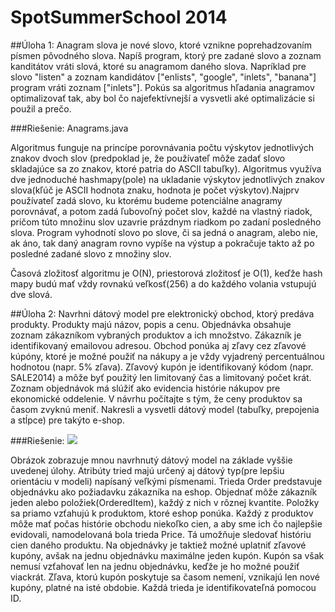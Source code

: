 SpotSummerSchool 2014 
================

##Úloha 1:
Anagram slova je nové slovo, ktoré vznikne poprehadzovaním písmen pôvodného slova.
Napíš program, ktorý pre zadané slovo a zoznam kanditátov vráti slová, ktoré su anagramom daného slova.
Napríklad pre slovo "listen" a zoznam kandidátov ["enlists", "google", "inlets", "banana"] program vráti zoznam ["inlets"].
Pokús sa algoritmus hľadania anagramov optimalizovať tak, aby bol čo najefektívnejší a vysvetli aké optimalizácie si použil a prečo.

###Riešenie: 
 Anagrams.java
 
Algoritmus funguje na princípe porovnávania počtu výskytov jednotlivých znakov dvoch slov (predpoklad je, že používateľ môže zadať slovo skladajúce sa zo znakov, ktoré patria do ASCII tabuľky). Algoritmus využíva dve jednoduché hashmapy(pole) na ukladanie výskytov jednotlivých znakov slova(kľúč je ASCII hodnota znaku, hodnota je počet výskytov).Najprv používateľ zadá slovo, ku ktorému budeme potenciálne anagramy porovnávať, a potom zadá ľubovoľný počet slov, každé na vlastný riadok, pričom túto množinu slov uzavrie prázdnym riadkom po zadaní posledného slova. Program vyhodnotí slovo po slove, či sa jedná o anagram, alebo nie, ak áno, tak daný anagram rovno vypíše na výstup a pokračuje takto až po posledné zadané slovo z množiny slov.

Časová zložitosť algoritmu je O(N), priestorová zložitosť je O(1), keďže hash mapy budú mať vždy rovnakú veľkosť(256) a do každého volania vstupujú dve slová.
 
##Úloha 2:
Navrhni dátový model pre elektronický obchod, ktorý predáva produkty. Produkty majú názov, popis a cenu. Objednávka obsahuje zoznam zákazníkom vybraných produktov a ich množstvo. Zákazník je identifikovaný emailovou adresou. Obchod ponúka aj zľavy cez zľavové kúpóny, ktoré je možné použiť na nákupy a je vždy vyjadrený percentuálnou hodnotou (napr. 5% zľava). Zľavový kupón je identifikovaný kódom (napr. SALE2014) a môže byť použitý len limitovaný čas a limitovaný počet krát. Zoznam objednávok má slúžiť ako evidencia histórie nákupov pre ekonomické oddelenie. V návrhu počítajte s tým, že ceny produktov sa časom zvyknú meniť.
Nakresli a vysvetli dátový model (tabuľky, prepojenia a stĺpce) pre takýto e-shop.

###Riešenie: 
![](https://dl.dropboxusercontent.com/u/55545989/SpotSummerSchoolESHOP.png)

Obrázok zobrazuje mnou navrhnutý dátový model na základe vyššie uvedenej úlohy.
Atribúty tried majú určený aj dátový typ(pre lepšiu orientáciu v modeli) napísaný veľkými písmenami.
Trieda Order predstavuje objednávku ako požiadavku zákazníka na eshop. Objednať môže zákazník jeden alebo položiek(OrderedItem), každý z nich v rôznej kvantite. Položky sa priamo vzťahujú k produktom, ktoré eshop ponúka. Každý z produktov môže mať počas histórie obchodu niekoľko cien, a aby sme ich čo najlepšie evidovali, namodelovaná bola trieda Price. Tá umožňuje sledovať históriu cien daného produktu.
Na objednávky je taktiež možné uplatniť zľavové kupóny, avšak na jednu objednávku maximálne jeden kupón. Kupón sa však nemusí vzťahovať len na jednu objednávku, keďže je ho možné použiť viackrát. Zľava, ktorú kupón poskytuje sa časom nemení, vznikajú len nové kupóny, platné na isté obdobie.
Každá trieda je identifikovateľná pomocou ID.
